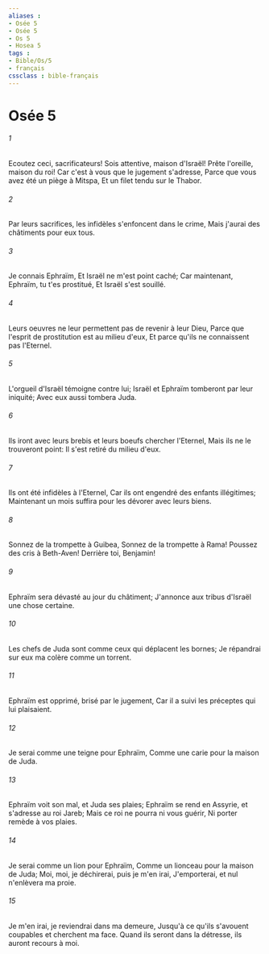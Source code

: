 ```yaml
---
aliases : 
- Osée 5
- Osée 5
- Os 5
- Hosea 5
tags : 
- Bible/Os/5
- français
cssclass : bible-français
---
```


# Osée 5

###### 1
Ecoutez ceci, sacrificateurs! Sois attentive, maison d'Israël! Prête l'oreille, maison du roi! Car c'est à vous que le jugement s'adresse, Parce que vous avez été un piège à Mitspa, Et un filet tendu sur le Thabor.
###### 2
Par leurs sacrifices, les infidèles s'enfoncent dans le crime, Mais j'aurai des châtiments pour eux tous.
###### 3
Je connais Ephraïm, Et Israël ne m'est point caché; Car maintenant, Ephraïm, tu t'es prostitué, Et Israël s'est souillé.
###### 4
Leurs oeuvres ne leur permettent pas de revenir à leur Dieu, Parce que l'esprit de prostitution est au milieu d'eux, Et parce qu'ils ne connaissent pas l'Eternel.
###### 5
L'orgueil d'Israël témoigne contre lui; Israël et Ephraïm tomberont par leur iniquité; Avec eux aussi tombera Juda.
###### 6
Ils iront avec leurs brebis et leurs boeufs chercher l'Eternel, Mais ils ne le trouveront point: Il s'est retiré du milieu d'eux.
###### 7
Ils ont été infidèles à l'Eternel, Car ils ont engendré des enfants illégitimes; Maintenant un mois suffira pour les dévorer avec leurs biens.
###### 8
Sonnez de la trompette à Guibea, Sonnez de la trompette à Rama! Poussez des cris à Beth-Aven! Derrière toi, Benjamin!
###### 9
Ephraïm sera dévasté au jour du châtiment; J'annonce aux tribus d'Israël une chose certaine.
###### 10
Les chefs de Juda sont comme ceux qui déplacent les bornes; Je répandrai sur eux ma colère comme un torrent.
###### 11
Ephraïm est opprimé, brisé par le jugement, Car il a suivi les préceptes qui lui plaisaient.
###### 12
Je serai comme une teigne pour Ephraïm, Comme une carie pour la maison de Juda.
###### 13
Ephraïm voit son mal, et Juda ses plaies; Ephraïm se rend en Assyrie, et s'adresse au roi Jareb; Mais ce roi ne pourra ni vous guérir, Ni porter remède à vos plaies.
###### 14
Je serai comme un lion pour Ephraïm, Comme un lionceau pour la maison de Juda; Moi, moi, je déchirerai, puis je m'en irai, J'emporterai, et nul n'enlèvera ma proie.
###### 15
Je m'en irai, je reviendrai dans ma demeure, Jusqu'à ce qu'ils s'avouent coupables et cherchent ma face. Quand ils seront dans la détresse, ils auront recours à moi.
